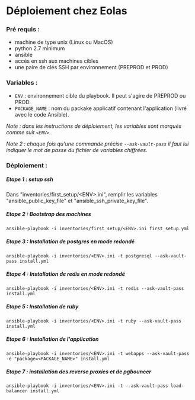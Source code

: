 # Déploiement chez Eolas

### Pré requis :
  - machine de type unix (Linux ou MacOS)
  - python 2.7 minimum
  - ansible
  - accès en ssh aux machines cibles
  - une paire de clés SSH par environnement (PREPROD et PROD)

### Variables :
  - `ENV` : environnement cible du playbook. Il peut s'agire de PREPROD ou PROD.
  - `PACKAGE_NAME` : nom du packake applicatif contenant l'application (livré avec le code Ansible).

_Note : dans les instructions de déploiement, les variables sont marqués comme suit `<ENV>`._

_Note 2 : chaque fois qu'une commande précise `--ask-vault-pass` il faut lui indiquer le mot de passe du fichier de variables chiffrées._

### Déploiement :

##### Etape 1 : setup ssh
Dans "inventories/first_setup/&lt;ENV&gt;.ini", remplir les variables "ansible_public_key_file" et "ansible_ssh_private_key_file".

##### Etape 2 : Bootstrap des machines

`ansible-playbook -i inventories/first_setup/<ENV>.ini first_setup.yml`

##### Etape 3 : Installation de postgres en mode redondé

`ansible-playbook -i inventories/<ENV>.ini -t postgresql --ask-vault-pass install.yml`

##### Etape 4 : Installation de redis en mode redondé
`ansible-playbook -i inventories/<ENV>.ini -t redis --ask-vault-pass install.yml`

##### Etape 5 : Installation de ruby
`ansible-playbook -i inventories/<ENV>.ini -t ruby --ask-vault-pass install.yml`

##### Etape 6 : Installation de l'application
`ansible-playbook -i inventories/<ENV>.ini -t webapps --ask-vault-pass -e "package=<PACKAGE_NAME>" install.yml`

##### Etape 7 : installation des reverse proxies et de pgbouncer
`ansible-playbook -i inventories/<ENV>.ini -t --ask-vault-pass load-balancer install.yml`
